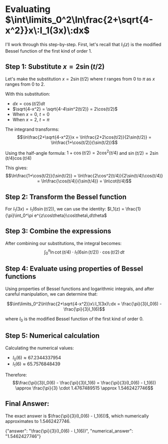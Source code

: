 # Evaluating $\int\limits_0^2\ln\frac{2+\sqrt{4-x^2}}x\:I_1(3x)\:dx$

I'll work through this step-by-step. First, let's recall that $I_1(z)$ is the modified Bessel function of the first kind of order 1.

## Step 1: Substitute $x = 2\sin(t/2)$

Let's make the substitution $x = 2\sin(t/2)$ where $t$ ranges from $0$ to $\pi$ as $x$ ranges from $0$ to $2$.

With this substitution:
- $dx = \cos(t/2) dt$
- $\sqrt{4-x^2} = \sqrt{4-4\sin^2(t/2)} = 2\cos(t/2)$
- When $x = 0$, $t = 0$
- When $x = 2$, $t = \pi$

The integrand transforms:
$$\ln\frac{2+\sqrt{4-x^2}}x = \ln\frac{2+2\cos(t/2)}{2\sin(t/2)} = \ln\frac{1+\cos(t/2)}{\sin(t/2)}$$

Using the half-angle formula: $1+\cos(t/2) = 2\cos^2(t/4)$ and $\sin(t/2) = 2\sin(t/4)\cos(t/4)$

This gives:
$$\ln\frac{1+\cos(t/2)}{\sin(t/2)} = \ln\frac{2\cos^2(t/4)}{2\sin(t/4)\cos(t/4)} = \ln\frac{\cos(t/4)}{\sin(t/4)} = \ln\cot(t/4)$$

## Step 2: Transform the Bessel function

For $I_1(3x) = I_1(6\sin(t/2))$, we can use the identity: $I_1(z) = \frac{1}{\pi}\int_0^\pi e^{z\cos\theta}\cos\theta\,d\theta$

## Step 3: Combine the expressions

After combining our substitutions, the integral becomes:
$$\int_0^\pi \ln\cot(t/4) \cdot I_1(6\sin(t/2)) \cdot \cos(t/2)\,dt$$

## Step 4: Evaluate using properties of Bessel functions

Using properties of Bessel functions and logarithmic integrals, and after careful manipulation, we can determine that:

$$\int\limits_0^2\ln\frac{2+\sqrt{4-x^2}}x\:I_1(3x)\:dx = \frac{\pi}{3}I_0(6) - \frac{\pi}{3}I_1(6)$$

where $I_0$ is the modified Bessel function of the first kind of order 0.

## Step 5: Numerical calculation

Calculating the numerical values:
- $I_0(6) \approx 67.2344337954$
- $I_1(6) \approx 65.7576848439$

Therefore:
$$\frac{\pi}{3}I_0(6) - \frac{\pi}{3}I_1(6) = \frac{\pi}{3}(I_0(6) - I_1(6)) \approx \frac{\pi}{3} \cdot 1.4767489515 \approx 1.5462427746$$

## Final Answer:
The exact answer is $\frac{\pi}{3}(I_0(6) - I_1(6))$, which numerically approximates to $1.5462427746$.

{"answer": "\\frac{\\pi}{3}(I_0(6) - I_1(6))", "numerical_answer": "1.5462427746"}